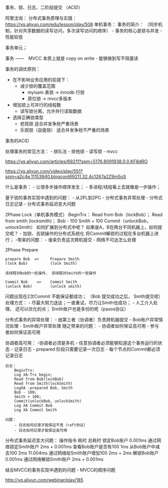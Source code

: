 事务、锁、日志、二阶段提交
（ACID）

阿里沈询： 分布式事务原理与实践：
https://yq.aliyun.com/edu/lesson/play/508
单机事务：
事务的简介：
	（同步机制，针对共享数据的读写访问，多次读写访问的顺序）
	- 事务的核心是锁与并发
	- 性能较低

事务单元；

事务 ——　MVCC
本质上就是 copy on write
	- 能够做到写不阻塞读

事务的调优原则：
- 在不影响业务应用的前提下：
	- 减少锁的覆盖范围
		- myisam 表锁 -> innodb 行锁
		- 原位锁      -> mvcc多版本
- 增加锁上可并行的线程数
	- 读写锁分离，允许并行读取数据
- 选择正确锁类型
	- 悲观锁 适合并发争抢严重场景
	- 乐观锁（自旋锁） 适合并发争抢不严重的场景

事务的ACID


处理事务的常见方法：
	- 排队法
	- 排他锁
	- 读写锁
	- mvcc

https://yq.aliyun.com/articles/69211?spm=5176.8091938.0.0.KF8dRO


https://yq.aliyun.com/video/play/551?spm=a2c4e.11153940.blogcont69211.32.4c1267a2Z9m5oS

什么是事务：
	- 让很多步操作顺序发生；
	- 多进程/线程看上去就像是一步操作；

基于锁的事务实现中遇到的问题：
	- 从2PL到2PC
	- 分布式事务异常处理
	- 分布式日志记录
	- 分布式事务延迟变大问题

2Phase Lock（单机事务模式）
	BeginTrx：
		Read from Bob（lockBob）；
		Read from smith (locksmith)；
		Bob - 100
		Smith + 100
		Commit（unlockBob， unlockSmith）
如何扩展到分布式中呢？ 
	如果是A，B在两台不同机器上，如何提交呢？
	- 加锁、去锁操作的分布式系统化
	将Commit解锁的过程在多台机器上进行；
	-带来的问题：
		- 谁来负责这次跨机提交
		- 网络不可达怎么处理

2Phase Prepare
	
	prepare Bob  => 	Prepare Smith
	(lock Bob)			(lock Smith)

	该线程对Bob的一些操作， 该线程对Smith的一些操作

	Commit Bob    =>   	Commit Smith 
	(unlock Bob)		(unlock smith)

 问题出现在2次Commit 不能保证都成功；
 （Bob 提交成功之后， Smith提交呢）
 处理方式：
 	- 尽最大努力送达；一直重试，尽力让Smith也成功；
 	- 人工介入处理，
  还可以优化的点； Smith账户也是多份的呢（paxos协议）

 分布式事务的异常处理：
 	- 由第三者（协调者）负责跨机器提交
 	- Bob账户异常情况处理
 	- Smith账户异常处理
 随之带来的问题：
 	- 协调者如何保证高可用
 	- 参与者如何保证高可用

 协调者高可用：
 	-协调者必须是多机
 	- 任意协调者必须能够知道这个事务运行的状态
 		- 记录日志
 		- prepared 阶段只需要记录一次日志
 		- 每个节点的Commit都必须记录日志

 	日志：
 		BeginTrx:
 		Log XA-Trx begin;
 		Read from Bob(lockBob)
 		Read from Smith(lockSmith)
 		LogXA -prepared Bob, Smith
 		Bob - 100;
 		Smith + 100;
 		Commit(unlockBob, unlockSmith)
 		Log XA Commit Bob
 		Log XA Commit Smith

 	问题：
 		- 日志如何记录才能保证不丢（raft协议）
 		- 日志如何记录才能保证高可用

分布式事务延迟变大问题：
	操作指令				           耗时 		        	总耗时
	锁定Bob账户  		      	    0.001ms
	通过网络锁定Smith账户       2ms + 0.001ms
	查看Bob账户是否有100	        1ms
	从Bob账户中减去100	  	    2ms               11.004ms
	通过网络给Smith账户增加100   2ms + 2ms
	解锁Bob账户			          	0.001ms
	通过网络解锁Smith账户	      2ms + 0.001ms


结合MVCC的事务实现中遇到的问题
	- MVCC的顺序问题




http://yq.aliyun.com/webinar/play/185
